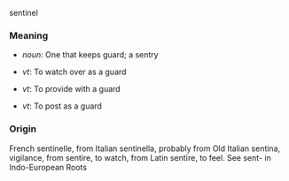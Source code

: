 sentinel
### Meaning
+ _noun_: One that keeps guard; a sentry

+ _vt_: To watch over as a guard
+ _vt_: To provide with a guard
+ _vt_: To post as a guard

### Origin

French sentinelle, from Italian sentinella, probably from Old Italian sentina, vigilance, from sentire, to watch, from Latin sentīre, to feel. See sent- in Indo-European Roots
